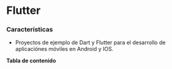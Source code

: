 # Flutter

### Características 

- Proyectos de ejemplo de Dart y Flutter para el desarrollo de aplicaciónes móviles en Android y IOS.

**Tabla de contenido**
